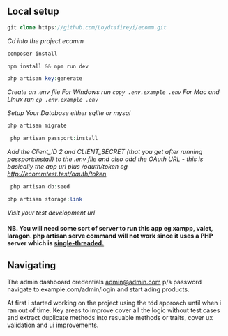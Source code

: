 

## Local setup


```php 
git clone https://github.com/Loydtafireyi/ecomm.git
```
*Cd into the  project ecomm*
```php 
composer install
```
```php 
npm install && npm run dev 
```
```php 
php artisan key:generate
```
*Create an .env file*
*For Windows run ```copy .env.example .env```  For Mac and Linux run ```cp .env.example .env```*

*Setup Your Database either sqlite or mysql*
```php 
php artisan migrate 
```
```php 
 php artisan passport:install
 ```
*Add the Client_ID 2 and CLIENT_SECRET (that you get after running passport:install) to the .env file and also add the OAuth URL - this is basically the app url plus /oauth/token eg http://ecommtest.test/oauth/token*
```php 
 php artisan db:seed
 ```
```php 
php artisan storage:link
```
*Visit your test development url*

#### NB. You will need some sort of server to run this app eg xampp, valet, laragon. php artisan serve command will not work since it uses a PHP server which is [single-threaded.](https://www.php.net/manual/en/features.commandline.webserver.php)



## Navigating

The admin dashboard credentials admin@admin.com p/s password navigate to example.com/admin/login and start ading products.

At first i started working on the project using the tdd approach until when i ran out of time. 
Key areas to improve cover all the logic without test cases and extract duplicate methods into resuable methods or traits, cover ux validation and ui improvements.